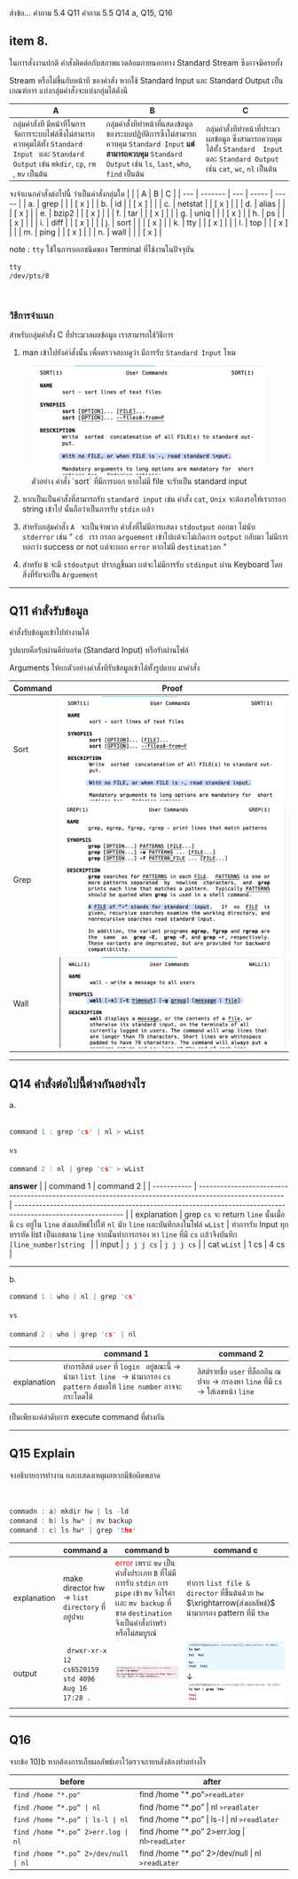 ส่งข้อ...
คำถาม 5.4 Q11
คำถาม 5.5 Q14 a, Q15, Q16

## item 8. 
ในการสั่งงานปกติ คําสั่งติดต่อกับสภาพแวดล้อมภายนอกทาง Standard Stream ซึงอาจมีครบทั้ง

Stream หรือไม่ขึ้นกับหน้าที
ของคําสัง หากใช้ Standard Input และ Standard Output เป็นเกณฑ์การ แบ่งกลุ่มคําสั่งจะแบ่งกลุ่มได้ดังนี


| A                                                                                                                                | B                                                                                                                                              | C                                                                                                               |
| -------------------------------------------------------------------------------------------------------------------------------- | ---------------------------------------------------------------------------------------------------------------------------------------------- | --------------------------------------------------------------------------------------------------------------- |
| กลุ่มคําสังที มีหน้าทีในการจัดการระบบไฟล์ซึ่งไม่สามารถควบคุมได้ทั้ง `Standard Input ` และ `Standard Output` เช่น `mkdir`,  `cp`, `rm` , `mv` เป็นต้น | กลุ่มคําสั่งทีทําหน้าที่แสดงข้อมูลของระบบปฏิบัติการซึงไม่สามารถควบคุม `Standard Input` **แต่สามารถควบคุม** `Standard Output` เช่น `ls`, `last`, `who`, `find` เป็นต้น | กลุ่มคําสั่งทีทําหน้าที่ประมวผลข้อมูล ซึ่งสามารถควบคุมได้ทั้ง `Standard  Input` และ `Standard Output` เช่น `cat`, `wc`, `nl` เป็นต้น |

จงจำเเนกคำสั่งต่อไปนี้ ว่าเป็นคำสั่งกลุ่มใด
|     |         | A   | B     | C     |
| --- | ------- | --- | ----- | ----- |
| a.  | grep    |     |       | [ x ] |
| b.  | id      |     | [ x ] |       |
| c.  | netstat |     | [ x ] |       |
| d.  | alias   |     |       | [ x ] |
| e.  | bzip2   |     | [ x ] |       |
| f.  | tar     |     | [ x ] |       |
| g.  | uniq    |     |       | [ x ] |
| h.  | ps      |     | [ x ] |       |
| i.  | diff    |     | [ x ] |       |
| j.  | sort    |     |       | [ x ] |
| k.  | tty     |     | [ x ] |       |
| l.  | top     |     | [ x ] |       |
| m.  | ping    |     | [ x ] |       |
| n.  | wall    |     |       | [ x ] |


note :
`tty` ใช้ในการบอกชนิดของ Terminal ที่ใช้งานในปัจจุบัน

```
tty
/dev/pts/8
```

</br>

### วิธีการจำเเนก

สำหรับกลุ่มคำสั่ง C ที่ประมวลผลข้อมูล เราสามารถใช้วิธีการ 

1. man เข้าไปยังคำ่สั่งนั้น เพื่อตรวจสอบดูว่า มีการรับ `Standard Input` ไหม 

  <figure>
<img src="./asset/stdin-1.png">
<figcaption>  ตัวอย่าง คำสั่ง  `sort` ที่มีการบอก หากไม่มี file จะรับเป็น standard input</figcaption>
</figure>

2. หากเป็นเป็นคำสั่งที่สามารถรับ `standard input` เช่น คำสั่ง `cat`, `Unix` จะต้องรอให้เรากรอก string เข้าไป นั้นถือว่าเป็นการรับ `stdin` เเล้ว

3. สำหรับกลุ่มคำสั่ง `A ` จะเป็นจำพวก คำสั่งที่ไม่มีการเเสดง `stdoutput` ออกมา ไม่นับ `stderror` เช่น 
  "
  `cd ` เรา กรอก `arguement` เข้าไปเเต่จะไม่เกิดการ `output` กลับมา ไม่มีการบอกว่า success or not เเต่จะบอก `error`  หากไม่มี `destination`
  "
4. สำหรับ `B` จะมี `stdoutput` ปรากฎขึ้นมา เเต่จะไม่มีการรับ `stdinput` ผ่าน Keyboard โดยสิ่งที่รับจะเป็น `Arguement`
<hr/>

## Q11 คำสั่งรับข้อมูล

คําสั่งรับข้อมูลเข้าไปทํางานได้

รูปแบบคือรับผ่านคีย์บอร์ด (Standard Input) หรือรับผ่านไฟล์

Arguments ให้ยกตัวอย่างคําสั่งทีรับข้อมูลเข้าได้ทั้งรูปแบบ มาคําสั่ง

| Command | Proof                                 |
| ------- | ------------------------------------- |
| Sort    | <img src="./asset/stdin-1.png">       |
| Grep    | <img src="./asset/proof/proof-2.png"> |
| Wall    | <img src="./asset/proof/proof-3.png"> |


<hr/>

## Q14 คำสั่งต่อไปนี้ต่างกันอย่างไร

a.
``` c++

command 1 : grep 'cs' | nl > wList

vs

command 2 : nl | grep 'cs' > wList
```

**answer**
|             | command 1                                                                                              | command 2                                                                                                    |
| ----------- | ------------------------------------------------------------------------------------------------------ | ------------------------------------------------------------------------------------------------------------ |
| explanation | grep `cs` จะ return `line` นั้นเมื่อ มี `cs` อยู่ใน `line` ส่งผลลัพธ์ไปให้ `nl` นับ `line` เเละบันทึกลงในไฟล์ `wList` | ทำการรับ Input ทุกบรรทัด list เป็นเลขตาม `line` จากนั้นทำการกรอง หา `line` ที่มี `cs` เเล้วจึงบันทึก `[line_number]string ` |
| input       | ```j j j cs```                                                                                         | ```j j j cs```                                                                                               |
| cat `wList` | 1 cs                                                                                                   | 4 cs                                                                                                         |


<hr/>

b. 

``` c++
command 1 : who | nl | grep 'cs'

vs 

command 2 : who | grep 'cs' | nl
```

|             | command 1                                                                                                       | command 2                                                                |
| ----------- | --------------------------------------------------------------------------------------------------------------- | ------------------------------------------------------------------------ |
| explanation | ทำการลิสต์ `user` ที่ `login ` อยู่ขณะนี้ -> นำมา `list line ` -> นำมากรอง `cs pattern` ส่งผลให้ `line number` อาจจะกระโดดได้ | ลิสต์รายชื่อ `user` ที่ล็อกอิน ณ ปจบ -> กรองหา `line` ที่มี `cs` -> ใส่เลขหน้า `line` |

เป็นเพียงเเค่ลำดับการ execute command ที่ต่างกัน

<hr/>

## Q15 Explain
จงอธิบายการทำงาน เเละเเสดงเหตุผลหากมีข้อผิดพลาด

``` c++


commadn : a) mkdir hw | ls -ld
command : b) ls hw* | mv backup
command : c) ls hw* | grep 'the'

```

|             | command a                                              | command b                                                                                                                                                                     | command c |
| ----------- | ------------------------------------------------------ | ----------------------------------------------------------------------------------------------------------------------------------------------------------------------------- | --------- |
| explanation | make director hw -> `list` `directory` ที่อยู่ปจบ          | <span style =" color: red">error</span>  เพราะ `mv` เป็นคำสั่งประเภท `B` ที่ไม่มีการรับ `stdin` การ `pipe` เข้า `mv` จึงไร้ค่า เเละ `mv backup` ที่ขาด `destination` จึงเป็นคำสั่งกำพร้า หรือไม่สมบูรณ์ |    ทำการ `list file & director` ที่ขึ้นต้นด้วย `hw` $\xrightarrow{ส่งผลลัพธ์}$ นำมากรอง pattern ที่มี `the`       |
| output      | ``` drwxr-xr-x 12 cs6520159 std 4096 Aug 16 17:28 .``` | <img src="./asset/output/q14-command-b.png">| <img src="./asset/output/q14-command-c1.png" > $\downarrow$                                     <img src="./asset/output/q14-command-c2.png">     |

<hr/>

## Q16
จากข้อ 10)b หากต้องการเก็บผลลัพธ์เอาไว้ตรวจภายหลังต้องทำอย่างไร

| before  |  after |
|---|---|
|  `find /home "*.po"` | find /home "*.po"` >readLater `  |
|`find /home “*.po” \| nl`| find /home “*.po” \| nl `>readlater`|
|`find /home “*.po” \| ls-l \| nl`| find /home “*.po” \| ls-l \| nl `>readlater`|
|`find /home “*.po” 2>err.log \| nl`|find /home “*.po” 2>err.log \|  nl`>readLater`|
|`find /home “*.po” 2>/dev/null \| nl`|  find /home “*.po” 2>/dev/null \| nl `>readLater` |



